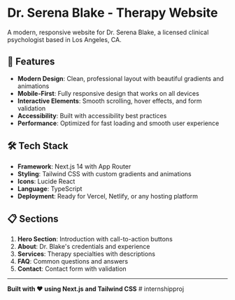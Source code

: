 # Dr. Serena Blake - Therapy Website

A modern, responsive website for Dr. Serena Blake, a licensed clinical psychologist based in Los Angeles, CA.

## 🚀 Features

- **Modern Design**: Clean, professional layout with beautiful gradients and animations
- **Mobile-First**: Fully responsive design that works on all devices
- **Interactive Elements**: Smooth scrolling, hover effects, and form validation
- **Accessibility**: Built with accessibility best practices
- **Performance**: Optimized for fast loading and smooth user experience

## 🛠️ Tech Stack

- **Framework**: Next.js 14 with App Router
- **Styling**: Tailwind CSS with custom gradients and animations
- **Icons**: Lucide React
- **Language**: TypeScript
- **Deployment**: Ready for Vercel, Netlify, or any hosting platform

## 📋 Sections

1. **Hero Section**: Introduction with call-to-action buttons
2. **About**: Dr. Blake's credentials and experience
3. **Services**: Therapy specialties with descriptions
4. **FAQ**: Common questions and answers
5. **Contact**: Contact form with validation

---

**Built with ❤️ using Next.js and Tailwind CSS** #   i n t e r n s h i p p r o j 



 
 
